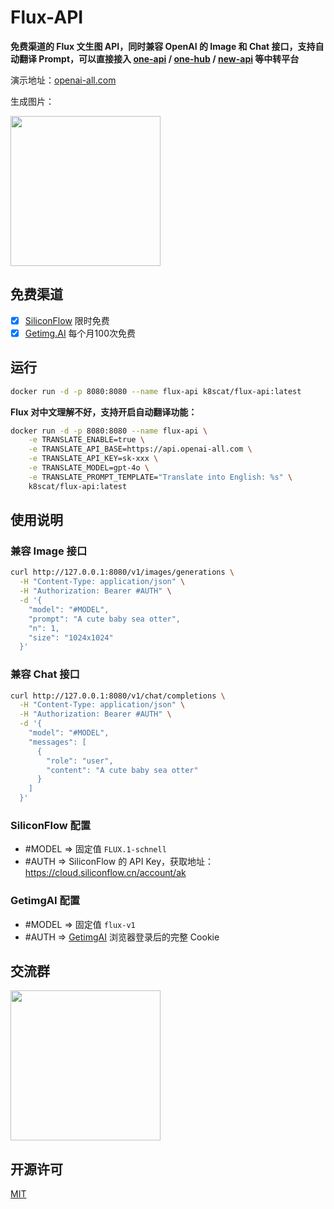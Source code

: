 # Flux-API

**免费渠道的 Flux 文生图 API，同时兼容 OpenAI 的 Image 和 Chat 接口，支持自动翻译 Prompt，可以直接接入 [one-api](https://github.com/songquanpeng/one-api) / [one-hub](https://github.com/MartialBE/one-hub) / [new-api](https://github.com/Calcium-Ion/new-api) 等中转平台**

演示地址：[openai-all.com](https://openai-all.com)

生成图片：

<img src="https://chat.ggemini.pro/a-cute-baby-sea-otter.png" width="240">

## 免费渠道

- [x] [SiliconFlow](https://docs.siliconflow.cn/reference/black-forest-labsflux1-schnell) 限时免费
- [x] [Getimg.AI](https://getimg.ai/pricing) 每个月100次免费

## 运行

```bash
docker run -d -p 8080:8080 --name flux-api k8scat/flux-api:latest
```

**Flux 对中文理解不好，支持开启自动翻译功能：**

```bash
docker run -d -p 8080:8080 --name flux-api \
    -e TRANSLATE_ENABLE=true \
    -e TRANSLATE_API_BASE=https://api.openai-all.com \
    -e TRANSLATE_API_KEY=sk-xxx \
    -e TRANSLATE_MODEL=gpt-4o \
    -e TRANSLATE_PROMPT_TEMPLATE="Translate into English: %s" \
    k8scat/flux-api:latest
```

## 使用说明

### 兼容 Image 接口

```bash
curl http://127.0.0.1:8080/v1/images/generations \
  -H "Content-Type: application/json" \
  -H "Authorization: Bearer #AUTH" \
  -d '{
    "model": "#MODEL",
    "prompt": "A cute baby sea otter",
    "n": 1,
    "size": "1024x1024"
  }'
```

### 兼容 Chat 接口

```bash
curl http://127.0.0.1:8080/v1/chat/completions \
  -H "Content-Type: application/json" \
  -H "Authorization: Bearer #AUTH" \
  -d '{
    "model": "#MODEL",
    "messages": [
      {
        "role": "user",
        "content": "A cute baby sea otter"
      }
    ]
  }'
```

### SiliconFlow 配置

- #MODEL => 固定值 `FLUX.1-schnell`
- #AUTH => SiliconFlow 的 API Key，获取地址：https://cloud.siliconflow.cn/account/ak

### GetimgAI 配置

- #MODEL => 固定值 `flux-v1`
- #AUTH => [GetimgAI](https://getimg.ai/text-to-image) 浏览器登录后的完整 Cookie

## 交流群

<img src="https://chat.ggemini.pro/flux-api.jpg" width="240" />

## 开源许可

[MIT](./LICENSE)
